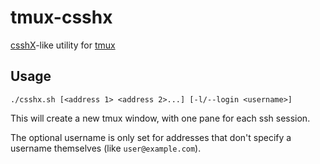 # tmux-csshx

[csshX](https://github.com/brockgr/csshx)-like utility for [tmux](https://github.com/tmux/tmux)

## Usage

```
./csshx.sh [<address 1> <address 2>...] [-l/--login <username>]
```

This will create a new tmux window, with one pane for each ssh session.

The optional username is only set for addresses that don't specify a username themselves (like `user@example.com`).
